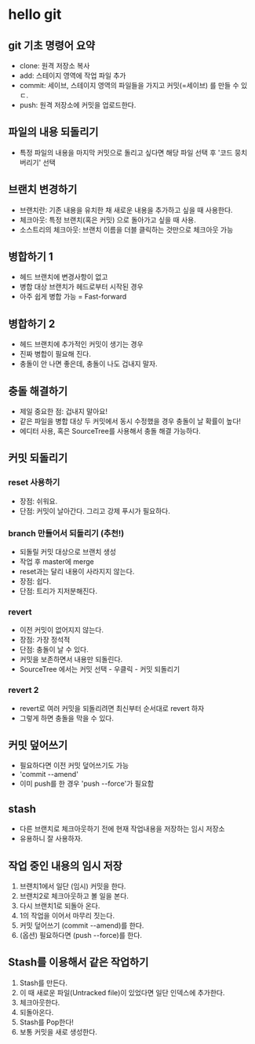 # hello git

## git 기초 명령어 요약

- clone: 원격 저장소 복사
- add: 스테이지 영역에 작업 파일 추가
- commit: 세이브, 스테이지 영역의 파일들을 가지고 커밋(=세이브) 를 만들 수 있ㄷ.
- push: 원격 저장소에 커밋을 업로드한다.

## 파일의 내용 되돌리기

- 특정 파일의 내용을 마지막 커밋으로 돌리고 싶다면 해당 파일 선택 후 '코드 뭉치 버리기' 선택

## 브랜치 변경하기

- 브랜치란: 기존 내용을 유치한 채 새로운 내용을 추가하고 싶을 때 사용한다.
- 체크아웃: 특정 브랜치(혹은 커밋) 으로 돌아가고 싶을 때 사용.
- 소스트리의 체크아웃: 브랜치 이름을 더블 클릭하는 것만으로 체크아웃 가능

## 병합하기 1

- 헤드 브랜치에 변경사항이 없고
- 병합 대상 브랜치가 헤드로부터 시작된 경우
- 아주 쉽게 병합 가능 = Fast-forward

## 병합하기 2

- 헤드 브랜치에 추가적인 커밋이 생기는 경우
- 진짜 병합이 필요해 진다.
- 충돌이 안 나면 좋은데, 충돌이 나도 겁내지 말자.

## 충돌 해결하기

- 제일 중요한 점: 겁내지 말아요!
- 같은 파일을 병합 대상 두 커밋에서 동시 수정했을 경우 충돌이 날 확률이 높다!
- 에디터 사용, 혹은 SourceTree를 사용해서 충돌 해결 가능하다.

## 커밋 되돌리기

### reset 사용하기

- 장점: 쉬워요.
- 단점: 커밋이 날아간다. 그리고 강제 푸시가 필요하다.

### branch 만들어서 되돌리기 (추천!)

- 되돌릴 커밋 대상으로 브랜치 생성
- 작업 후 master에 merge
- reset과는 달리 내용이 사라지지 않는다.
- 장점: 쉽다.
- 단점: 트리가 지저분해진다.

### revert

- 이전 커밋이 없어지지 않는다.
- 장점: 가장 정석적
- 단점: 충돌이 날 수 있다.
- 커밋을 보존하면서 내용만 되돌린다.
- SourceTree 에서는 커밋 선택 - 우클릭 - 커밋 되돌리기

### revert 2

- revert로 여러 커밋을 되돌리려면 최신부터 순서대로 revert 하자
- 그렇게 하면 충돌을 막을 수 있다.

## 커밋 덮어쓰기

- 필요하다면 이전 커밋 덮어쓰기도 가능
- 'commit --amend'
- 이미 push를 한 경우 'push --force'가 필요함

## stash

- 다른 브랜치로 체크아웃하기 전에 현재 작업내용을 저장하는 임시 저장소
- 유용하니 잘 사용하자.

## 작업 중인 내용의 임시 저장

1. 브랜치1에서 일단 (임시) 커밋을 한다.
2. 브랜치2로 체크아웃하고 볼 일을 본다.
3. 다시 브랜치1로 되돌아 온다.
4. 1의 작업을 이어서 마무리 짓는다.
5. 커밋 덮어쓰기 (commit --amend)를 한다.
6. (옵션) 필요하다면 (push --force)를 한다.

## Stash를 이용해서 같은 작업하기

1. Stash를 만든다.
2. 이 때 새로운 파일(Untracked file)이 있었다면 일단 인덱스에 추가한다.
3. 체크아웃한다.
4. 되돌아온다.
5. Stash를 Pop한다!
6. 보통 커밋을 새로 생성한다.
